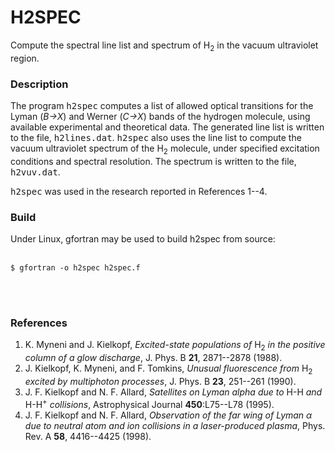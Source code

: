 # H2SPEC
Compute the spectral line list and spectrum of H<sub>2</sub> in the
vacuum ultraviolet region.

<h3>Description</h3>
<p>The program <tt>h2spec</tt> computes a list of allowed optical
transitions for the Lyman (<i>B&rarr;X</i>) and Werner (<i>C&rarr;X</i>)
bands of the hydrogen molecule, using available experimental and 
theoretical data. The generated line list is written to the file,
<tt>h2lines.dat</tt>. <tt>h2spec</tt> also uses the line 
list to compute the vacuum ultraviolet spectrum of the H<sub>2</sub> 
molecule, under specified excitation conditions and spectral 
resolution. The spectrum is written to the file, <tt>h2vuv.dat</tt>.
</p>

<p><tt>h2spec</tt> was used in the research reported in References
1--4.</p>

<h3>Build</h3>
<p>Under Linux, gfortran may be used to build h2spec from source:<br><br>

	$ gfortran -o h2spec h2spec.f
<br>
<br>

<h3>References</h3>

1. K. Myneni and J. Kielkopf, <i>Excited-state populations of</i> 
H<sub>2</sub> <i>in the positive column of a glow discharge</i>, 
J. Phys. B <b>21</b>, 2871--2878 (1988).<br>
2. J. Kielkopf, K. Myneni, and F. Tomkins, <i>Unusual fluorescence
from</i> H<sub>2</sub> <i>excited by multiphoton processes</i>,
J. Phys. B <b>23</b>, 251--261 (1990).<br>
3. J. F. Kielkopf and N. F. Allard, <i>Satellites on Lyman alpha
due to</i> H-H <i>and</i> H-H<sup>+</sup> <i>collisions</i>,
Astrophysical Journal <b>450</b>:L75--L78 (1995).<br>
4. J. F. Kielkopf and N. F. Allard, <i>Observation of the far wing
of Lyman &alpha; due to neutral atom and ion collisions in a
laser-produced plasma</i>, Phys. Rev. A <b>58</b>, 4416--4425
(1998).<br>


